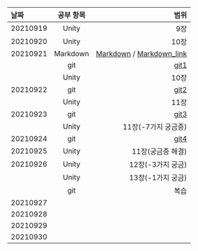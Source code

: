 |날짜|공부 항목| 범위|
|:---|:---:|---:|
|20210919| Unity| 9장|
|20210920| Unity| 10장|
|20210921| Markdown| [Markdown](https://gist.github.com/ihoneymon/652be052a0727ad59601) /                                   [Markdown_link](https://github.com/mangdo/TIL/blob/main/ETC/markdown.md)|
|        |   git|[git1](https://opentutorials.org/course/3837)|
|        |Unity | 10장|
|20210922|   git|[git2](https://opentutorials.org/course/3839)|
|        |Unity | 11장|
|20210923|   git|[git3](https://opentutorials.org/module/3927)|
|        |Unity | 11장(-7가지 궁금증)| 
|20210924|   git|[git4](https://opentutorials.org/module/3967/23971)|
|20210925|Unity | 11장(궁금증 해결)|
|20210926|Unity | 12장(-3가지 궁금)|
|        |Unity | 13장(-1가지 궁금)|
|        |   git| 복습|
|20210927|      | |
|20210928|      | |
|20210929|      | |
|20210930|      | |



